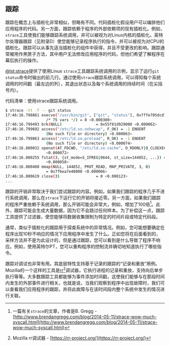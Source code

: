 ## 跟踪

跟踪在概念上与插桩化非常相似，但略有不同。代码插桩化假设用户可以编排他们应用程序的代码。另一方面，跟踪依赖于程序的外部依赖项的现有插桩化。例如，`strace`工具使我们能够跟踪系统调用，并可以被视为对Linux内核的插桩化。英特尔处理器跟踪（见附录D）使您能够记录程序执行的指令，并可以被视为对CPU的插桩化。跟踪可以从事先适当插桩化的组件中获得，并且不受更改的影响。跟踪通常被用作黑匣子方法，其中用户无法修改应用程序的代码，但他们希望了解程序在幕后执行的操作。

[@lst:strace](#strace)提供了使用Linux `strace`工具跟踪系统调用的示例，显示了运行`git status`命令时输出的前几行。通过使用`strace`跟踪系统调用，可以得知每个系统调用的时间戳（最左边的列），其退出状态以及每个系统调用的持续时间（在尖括号内）。

代码清单：使用strace跟踪系统调用。 <div id="strace"></div>

``` bash
$ strace -tt -T -- git status
17:46:16.798861 execve("/usr/bin/git", ["git", "status"], 0x7ffe705dcd78 
                  /* 75 vars */) = 0 <0.000300>
17:46:16.799493 brk(NULL)               = 0x55f81d929000 <0.000062>
17:46:16.799692 access("/etc/ld.so.nohwcap", F_OK) = -1 ENOENT 
                  (No such file or directory) <0.000063>
17:46:16.799863 access("/etc/ld.so.preload", R_OK) = -1 ENOENT 
                  (No such file or directory) <0.000074>
17:46:16.800032 openat(AT_FDCWD, "/etc/ld.so.cache", O_RDONLY|O_CLOEXEC) = 3 
                  <0.000072>
17:46:16.800255 fstat(3, {st_mode=S_IFREG|0644, st_size=144852, ...}) = 0 
                  <0.000058>
17:46:16.800408 mmap(NULL, 144852, PROT_READ, MAP_PRIVATE, 3, 0) 
                  = 0x7f6ea7e48000 <0.000066>
17:46:16.800619 close(3)                = 0 <0.000123>
...
```

跟踪的开销非常取决于我们尝试跟踪的内容。例如，如果我们跟踪的程序几乎不进行系统调用，那么在`strace`下运行它的开销将接近零。另一方面，如果我们跟踪的程序严重依赖于系统调用，那么开销可能会非常大，例如，增加了100倍[^1]。此外，跟踪可能会生成大量数据，因为它不会跳过任何样本。为了补偿这一点，跟踪工具提供了过滤器，使您能够将数据收集限制为特定的时间片段或特定代码段。

通常，类似于插桩化的跟踪用于探查系统中的异常情况。例如，您可能想要确定在程序出现10秒不响应的情况下应用程序中发生了什么。正如您将在后面看到的，采样方法并不是为此设计的，但是通过跟踪，您可以看到是什么导致了程序不响应。例如，使用英特尔PT，您可以重构程序的控制流并确切地知道执行了哪些指令。

跟踪对调试也非常有用。其底层特性支持基于记录的跟踪的“记录和重放”用例。Mozilla的一个这样的工具是[rr](https://rr-project.org/)[^2]调试器，它执行进程的记录和重放，支持向后单步执行等等。大多数跟踪工具都能够为事件添加时间戳，这使我们能够与在那段时间内发生的外部事件进行相关。也就是说，当我们观察到程序中出现故障时，我们可以查看我们应用程序的跟踪，并将此故障与在该时间段内整个系统中发生的情况进行关联。

[^1]: 一篇有关`strace`的文章，作者是B. Gregg - [http://www.brendangregg.com/blog/2014-05-11/strace-wow-much-syscall.html](http://www.brendangregg.com/blog/2014-05-11/strace-wow-much-syscall.html)

[^2]: Mozilla rr调试器 - [https://rr-project.org/](https://rr-project.org/)